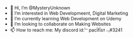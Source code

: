 - 👋 Hi, I’m @MysteryUnknown
- 👀 I’m interested in Web Developmeent, Digital Marketing
- 🌱 I’m currently learning Web Development on Udemy
- 💞️ I’m looking to collaborate on Making Websites 
- 📫 How to reach me: My discord id:﹄pacΐfΐsт﹃#3241

<!---
MysteryUnknown/MysteryUnknown is a ✨ special ✨ repository because its `README.md` (this file) appears on your GitHub profile.
You can click the Preview link to take a look at your changes.
--->
